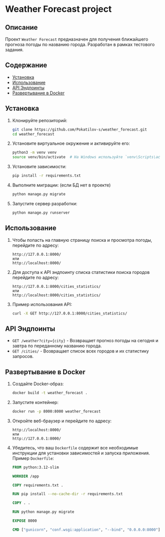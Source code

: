 [//]: # (# CitiesStatistics Project)

[//]: # ()
[//]: # (## Описание)

[//]: # ()
[//]: # (Проект `CitiesStatistics` предназначен для управления и обновления статистики запросов по городам с использованием Django и Django REST Framework &#40;DRF&#41;.)

[//]: # ()
[//]: # (## Установка)

[//]: # ()
[//]: # (1. Клонируйте репозиторий:)

[//]: # ()
[//]: # (    ```sh)

[//]: # (    git clone https://github.com/yourusername/CitiesStatistics.git)

[//]: # (    cd CitiesStatistics)

[//]: # (    ```)

[//]: # ()
[//]: # (2. Установите виртуальное окружение и активируйте его:)

[//]: # ()
[//]: # (    ```sh)

[//]: # (    python3 -m venv venv)

[//]: # (    source venv/bin/activate  # На Windows используйте `venv\Scripts\activate`)

[//]: # (    ```)

[//]: # ()
[//]: # (3. Установите зависимости:)

[//]: # ()
[//]: # (    ```sh)

[//]: # (    pip install -r requirements.txt)

[//]: # (    ```)

[//]: # ()
[//]: # (4. Выполните миграции: ## если БД нет в проекте )

[//]: # ()
[//]: # (    ```sh)

[//]: # (    python manage.py migrate)

[//]: # (    ```)

[//]: # ()
[//]: # (5. Запустите сервер разработки:)

[//]: # ()
[//]: # (    ```sh)

[//]: # (    python manage.py runserver)

[//]: # (    ```)

# Weather Forecast project

## Описание

Проект `Weather Forecast` предназначен для получения ближайшего прогноза погоды по названию города. Разработан в рамках тестового задания.

## Содержание

- [Установка](#установка)
- [Использование](#использование)
- [API Эндпоинты](#api-эндпоинты)
- [Развертывание в Docker](#развертывание-в-docker)

## Установка

1. Клонируйте репозиторий:

    ```sh
    git clone https://github.com/Pokatilov-s/weather_forecast.git
    cd weather_forecast
    ```

2. Установите виртуальное окружение и активируйте его:

    ```sh
    python3 -m venv venv
    source venv/bin/activate  # На Windows используйте `venv\Scripts\activate`
    ```

3. Установите зависимости:

    ```sh
    pip install -r requirements.txt
    ```

4. Выполните миграции: (если БД нет в проекте)

    ```sh
    python manage.py migrate
    ```

5. Запустите сервер разработки:

    ```sh
    python manage.py runserver
    ```

## Использование

1. Чтобы попасть на главную страницу поиска и просмотра погоды, перейдите по адресу: 
   
    ```
    http://127.0.0.1:8000/
    или
    http://localhost:8000/
    ```   

2. Для доступа к API эндпоинту списка статистики поиска городов перейдите по адресу:

    ```
    http://127.0.0.1:8000/cities_statistics/
    или
    http://localhost:8000/cities_statistics/
    ```

3. Пример использования API:

    ```sh
    curl -X GET http://127.0.0.1:8000/cities_statistics/
    ```

## API Эндпоинты

- `GET /weather?city={city}` - Возвращает прогноз погоды на сегодня и завтра по переданному названию города.
- `GET /cities/` - Возвращает список всех городов и их статистику запросов.

## Развертывание в Docker

1. Создайте Docker-образ:

    ```sh
    docker build -t weather_forecast .
    ```

2. Запустите контейнер:

    ```sh
    docker run -p 8000:8000 weather_forecast
    ```

3. Откройте веб-браузер и перейдите по адресу:

    ```
    http://localhost:8000/
    или 
    http://127.0.0.1:8000/
    ```

4. Убедитесь, что ваш `Dockerfile` содержит все необходимые инструкции для установки зависимостей и запуска приложения. Пример `Dockerfile`:

    ```Dockerfile
   FROM python:3.12-slim
   
   WORKDIR /app
   
   COPY requirements.txt .
   
   RUN pip install --no-cache-dir -r requirements.txt
   
   COPY . .
   
   RUN python manage.py migrate
   
   EXPOSE 8000
   
   CMD ["gunicorn", "conf.wsgi:application", "--bind", "0.0.0.0:8000"]
    ```

